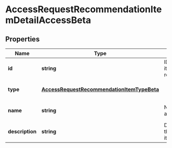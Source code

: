 # AccessRequestRecommendationItemDetailAccessBeta

## Properties

Name | Type | Description | Notes
------------ | ------------- | ------------- | -------------
**id** | **string** | ID of access item being recommended. | [optional] [default to undefined]
**type** | [**AccessRequestRecommendationItemTypeBeta**](AccessRequestRecommendationItemTypeBeta.md) |  | [optional] [default to undefined]
**name** | **string** | Name of the access item | [optional] [default to undefined]
**description** | **string** | Description of the access item | [optional] [default to undefined]

